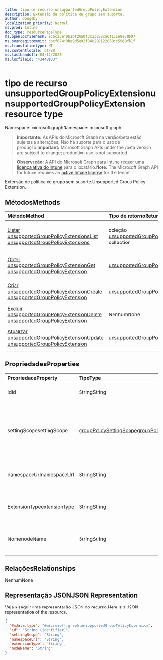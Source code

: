 ```yaml
---
title: tipo de recurso unsupportedGroupPolicyExtension
description: Extensão de política de grupo sem suporte.
author: dougeby
localization_priority: Normal
ms.prod: Intune
doc_type: resourcePageType
ms.openlocfilehash: 9cbc25ef9b1bf20a0f3c13058ca6f151e8e78b07
ms.sourcegitcommit: bbcf074f0be9d5e02f84c290122850cc5968fb1f
ms.translationtype: MT
ms.contentlocale: pt-BR
ms.lasthandoff: 04/14/2020
ms.locfileid: "43448103"
---
```

# <a name="unsupportedgrouppolicyextension-resource-type"></a><span data-ttu-id="489eb-103">tipo de recurso unsupportedGroupPolicyExtension</span><span class="sxs-lookup"><span data-stu-id="489eb-103">unsupportedGroupPolicyExtension resource type</span></span>

<span data-ttu-id="489eb-104">Namespace: microsoft.graph</span><span class="sxs-lookup"><span data-stu-id="489eb-104">Namespace: microsoft.graph</span></span>

> <span data-ttu-id="489eb-105">**Importante:** As APIs do Microsoft Graph na versão/beta estão sujeitas a alterações; Não há suporte para o uso de produção.</span><span class="sxs-lookup"><span data-stu-id="489eb-105">**Important:** Microsoft Graph APIs under the /beta version are subject to change; production use is not supported.</span></span>

> <span data-ttu-id="489eb-106">**Observação:** A API do Microsoft Graph para Intune requer uma [licença ativa do Intune](https://go.microsoft.com/fwlink/?linkid=839381) para o locatário.</span><span class="sxs-lookup"><span data-stu-id="489eb-106">**Note:** The Microsoft Graph API for Intune requires an [active Intune license](https://go.microsoft.com/fwlink/?linkid=839381) for the tenant.</span></span>

<span data-ttu-id="489eb-107">Extensão de política de grupo sem suporte.</span><span class="sxs-lookup"><span data-stu-id="489eb-107">Unsupported Group Policy Extension.</span></span>

## <a name="methods"></a><span data-ttu-id="489eb-108">Métodos</span><span class="sxs-lookup"><span data-stu-id="489eb-108">Methods</span></span>
|<span data-ttu-id="489eb-109">Método</span><span class="sxs-lookup"><span data-stu-id="489eb-109">Method</span></span>|<span data-ttu-id="489eb-110">Tipo de retorno</span><span class="sxs-lookup"><span data-stu-id="489eb-110">Return Type</span></span>|<span data-ttu-id="489eb-111">Descrição</span><span class="sxs-lookup"><span data-stu-id="489eb-111">Description</span></span>|
|:---|:---|:---|
|[<span data-ttu-id="489eb-112">Listar unsupportedGroupPolicyExtensions</span><span class="sxs-lookup"><span data-stu-id="489eb-112">List unsupportedGroupPolicyExtensions</span></span>](../api/intune-gpanalyticsservice-unsupportedgrouppolicyextension-list.md)|<span data-ttu-id="489eb-113">coleção [unsupportedGroupPolicyExtension](../resources/intune-gpanalyticsservice-unsupportedgrouppolicyextension.md)</span><span class="sxs-lookup"><span data-stu-id="489eb-113">[unsupportedGroupPolicyExtension](../resources/intune-gpanalyticsservice-unsupportedgrouppolicyextension.md) collection</span></span>|<span data-ttu-id="489eb-114">Listar Propriedades e relações dos objetos [unsupportedGroupPolicyExtension](../resources/intune-gpanalyticsservice-unsupportedgrouppolicyextension.md) .</span><span class="sxs-lookup"><span data-stu-id="489eb-114">List properties and relationships of the [unsupportedGroupPolicyExtension](../resources/intune-gpanalyticsservice-unsupportedgrouppolicyextension.md) objects.</span></span>|
|[<span data-ttu-id="489eb-115">Obter unsupportedGroupPolicyExtension</span><span class="sxs-lookup"><span data-stu-id="489eb-115">Get unsupportedGroupPolicyExtension</span></span>](../api/intune-gpanalyticsservice-unsupportedgrouppolicyextension-get.md)|[<span data-ttu-id="489eb-116">unsupportedGroupPolicyExtension</span><span class="sxs-lookup"><span data-stu-id="489eb-116">unsupportedGroupPolicyExtension</span></span>](../resources/intune-gpanalyticsservice-unsupportedgrouppolicyextension.md)|<span data-ttu-id="489eb-117">Leia as propriedades e as relações do objeto [unsupportedGroupPolicyExtension](../resources/intune-gpanalyticsservice-unsupportedgrouppolicyextension.md) .</span><span class="sxs-lookup"><span data-stu-id="489eb-117">Read properties and relationships of the [unsupportedGroupPolicyExtension](../resources/intune-gpanalyticsservice-unsupportedgrouppolicyextension.md) object.</span></span>|
|[<span data-ttu-id="489eb-118">Criar unsupportedGroupPolicyExtension</span><span class="sxs-lookup"><span data-stu-id="489eb-118">Create unsupportedGroupPolicyExtension</span></span>](../api/intune-gpanalyticsservice-unsupportedgrouppolicyextension-create.md)|[<span data-ttu-id="489eb-119">unsupportedGroupPolicyExtension</span><span class="sxs-lookup"><span data-stu-id="489eb-119">unsupportedGroupPolicyExtension</span></span>](../resources/intune-gpanalyticsservice-unsupportedgrouppolicyextension.md)|<span data-ttu-id="489eb-120">Criar um novo objeto [unsupportedGroupPolicyExtension](../resources/intune-gpanalyticsservice-unsupportedgrouppolicyextension.md) .</span><span class="sxs-lookup"><span data-stu-id="489eb-120">Create a new [unsupportedGroupPolicyExtension](../resources/intune-gpanalyticsservice-unsupportedgrouppolicyextension.md) object.</span></span>|
|[<span data-ttu-id="489eb-121">Excluir unsupportedGroupPolicyExtension</span><span class="sxs-lookup"><span data-stu-id="489eb-121">Delete unsupportedGroupPolicyExtension</span></span>](../api/intune-gpanalyticsservice-unsupportedgrouppolicyextension-delete.md)|<span data-ttu-id="489eb-122">Nenhum</span><span class="sxs-lookup"><span data-stu-id="489eb-122">None</span></span>|<span data-ttu-id="489eb-123">Exclui [unsupportedGroupPolicyExtension](../resources/intune-gpanalyticsservice-unsupportedgrouppolicyextension.md).</span><span class="sxs-lookup"><span data-stu-id="489eb-123">Deletes a [unsupportedGroupPolicyExtension](../resources/intune-gpanalyticsservice-unsupportedgrouppolicyextension.md).</span></span>|
|[<span data-ttu-id="489eb-124">Atualizar unsupportedGroupPolicyExtension</span><span class="sxs-lookup"><span data-stu-id="489eb-124">Update unsupportedGroupPolicyExtension</span></span>](../api/intune-gpanalyticsservice-unsupportedgrouppolicyextension-update.md)|[<span data-ttu-id="489eb-125">unsupportedGroupPolicyExtension</span><span class="sxs-lookup"><span data-stu-id="489eb-125">unsupportedGroupPolicyExtension</span></span>](../resources/intune-gpanalyticsservice-unsupportedgrouppolicyextension.md)|<span data-ttu-id="489eb-126">Atualiza as propriedades de um objeto [unsupportedGroupPolicyExtension](../resources/intune-gpanalyticsservice-unsupportedgrouppolicyextension.md) .</span><span class="sxs-lookup"><span data-stu-id="489eb-126">Update the properties of a [unsupportedGroupPolicyExtension](../resources/intune-gpanalyticsservice-unsupportedgrouppolicyextension.md) object.</span></span>|

## <a name="properties"></a><span data-ttu-id="489eb-127">Propriedades</span><span class="sxs-lookup"><span data-stu-id="489eb-127">Properties</span></span>
|<span data-ttu-id="489eb-128">Propriedade</span><span class="sxs-lookup"><span data-stu-id="489eb-128">Property</span></span>|<span data-ttu-id="489eb-129">Tipo</span><span class="sxs-lookup"><span data-stu-id="489eb-129">Type</span></span>|<span data-ttu-id="489eb-130">Descrição</span><span class="sxs-lookup"><span data-stu-id="489eb-130">Description</span></span>|
|:---|:---|:---|
|<span data-ttu-id="489eb-131">id</span><span class="sxs-lookup"><span data-stu-id="489eb-131">id</span></span>|<span data-ttu-id="489eb-132">String</span><span class="sxs-lookup"><span data-stu-id="489eb-132">String</span></span>|<span data-ttu-id="489eb-133">Ainda não documentado</span><span class="sxs-lookup"><span data-stu-id="489eb-133">Not yet documented</span></span>|
|<span data-ttu-id="489eb-134">settingScope</span><span class="sxs-lookup"><span data-stu-id="489eb-134">settingScope</span></span>|[<span data-ttu-id="489eb-135">groupPolicySettingScope</span><span class="sxs-lookup"><span data-stu-id="489eb-135">groupPolicySettingScope</span></span>](../resources/intune-gpanalyticsservice-grouppolicysettingscope.md)|<span data-ttu-id="489eb-136">Definindo o escopo da extensão sem suporte.</span><span class="sxs-lookup"><span data-stu-id="489eb-136">Setting Scope of the unsupported extension.</span></span> <span data-ttu-id="489eb-137">Os valores possíveis são: `unknown`, `device`, `user`.</span><span class="sxs-lookup"><span data-stu-id="489eb-137">Possible values are: `unknown`, `device`, `user`.</span></span>|
|<span data-ttu-id="489eb-138">namespaceUrl</span><span class="sxs-lookup"><span data-stu-id="489eb-138">namespaceUrl</span></span>|<span data-ttu-id="489eb-139">String</span><span class="sxs-lookup"><span data-stu-id="489eb-139">String</span></span>|<span data-ttu-id="489eb-140">URL do namespace da extensão sem suporte.</span><span class="sxs-lookup"><span data-stu-id="489eb-140">Namespace Url of the unsupported extension.</span></span>|
|<span data-ttu-id="489eb-141">ExtensionType</span><span class="sxs-lookup"><span data-stu-id="489eb-141">extensionType</span></span>|<span data-ttu-id="489eb-142">String</span><span class="sxs-lookup"><span data-stu-id="489eb-142">String</span></span>|<span data-ttu-id="489eb-143">ExtensionType da extensão sem suporte.</span><span class="sxs-lookup"><span data-stu-id="489eb-143">ExtensionType of the unsupported extension.</span></span>|
|<span data-ttu-id="489eb-144">Nome</span><span class="sxs-lookup"><span data-stu-id="489eb-144">nodeName</span></span>|<span data-ttu-id="489eb-145">String</span><span class="sxs-lookup"><span data-stu-id="489eb-145">String</span></span>|<span data-ttu-id="489eb-146">Nome do nó da extensão sem suporte.</span><span class="sxs-lookup"><span data-stu-id="489eb-146">Node name of the unsupported extension.</span></span>|

## <a name="relationships"></a><span data-ttu-id="489eb-147">Relações</span><span class="sxs-lookup"><span data-stu-id="489eb-147">Relationships</span></span>
<span data-ttu-id="489eb-148">Nenhum</span><span class="sxs-lookup"><span data-stu-id="489eb-148">None</span></span>

## <a name="json-representation"></a><span data-ttu-id="489eb-149">Representação JSON</span><span class="sxs-lookup"><span data-stu-id="489eb-149">JSON Representation</span></span>
<span data-ttu-id="489eb-150">Veja a seguir uma representação JSON do recurso.</span><span class="sxs-lookup"><span data-stu-id="489eb-150">Here is a JSON representation of the resource.</span></span>
<!-- {
  "blockType": "resource",
  "keyProperty": "id",
  "@odata.type": "microsoft.graph.unsupportedGroupPolicyExtension"
}
-->
``` json
{
  "@odata.type": "#microsoft.graph.unsupportedGroupPolicyExtension",
  "id": "String (identifier)",
  "settingScope": "String",
  "namespaceUrl": "String",
  "extensionType": "String",
  "nodeName": "String"
}
```



